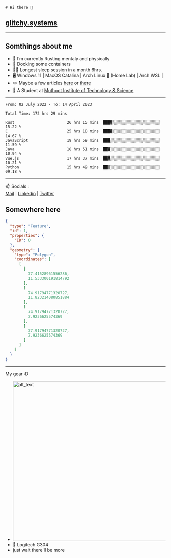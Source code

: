 ```
# Hi there 👋
```
## [glitchy.systems](https://glitchy.systems)
---

## Somthings about me



- 🌱 I’m currently Rusting mentaly and physically
- 🐋 Docking some containers
- 😶‍🌫️ Longest sleep session in a month 6hrs.
- 🖥️ Windows 11 | MacOS Catalina | Arch Linux 🦩 (Home Lab) | Arch WSL |
- ✏️ Maybe a few articles [here](https://medium.com/@advaithnarayanan8) or [there](https://medium.com/@advaithnarayanan8)
- 📑 A Student at [Muthoot Institute of Technology & Science](https://mgmits.ac.in/)



---

<!--START_SECTION:waka-->

```text
From: 02 July 2022 - To: 14 April 2023

Total Time: 172 hrs 29 mins

Rust                       26 hrs 15 mins  ███▓░░░░░░░░░░░░░░░░░░░░░   15.22 %
C                          25 hrs 18 mins  ███▓░░░░░░░░░░░░░░░░░░░░░   14.67 %
JavaScript                 19 hrs 59 mins  ███░░░░░░░░░░░░░░░░░░░░░░   11.59 %
Java                       18 hrs 51 mins  ██▓░░░░░░░░░░░░░░░░░░░░░░   10.94 %
Vue.js                     17 hrs 37 mins  ██▓░░░░░░░░░░░░░░░░░░░░░░   10.21 %
Python                     15 hrs 49 mins  ██▒░░░░░░░░░░░░░░░░░░░░░░   09.18 %
```

<!--END_SECTION:waka-->

---

📫 Socials :<br>
[Mail](mailto:advaithnarayanan8@gmail.com) | [Linkedin](https://www.linkedin.com/in/advaith-narayanan-a72152214/) | [Twitter](https://twitter.com/advaithnarayan)

## Somewhere here

```geojson
{
  "type": "Feature",
  "id": 1,
  "properties": {
    "ID": 0
  },
  "geometry": {
    "type": "Polygon",
    "coordinates": [
      [
        [
          77.41528961556286,
          11.533300191814792
        ],
        [
          74.91794771320727,
          11.823214080851884
        ],
        [
          74.91794771320727,
          7.9236625574369
        ],
        [
          77.91794771320727,
          7.9236625574369
        ]
      ]
    ]
  }
}
```


--- 
My gear :D

- [<img alt="alt_text" width="500px" src="https://valid.x86.fr/cache/banner/xv24bv-6.png" />](https://valid.x86.fr/xv24bv)
- 🐁 Logitech G304
- just wait there'll be more

